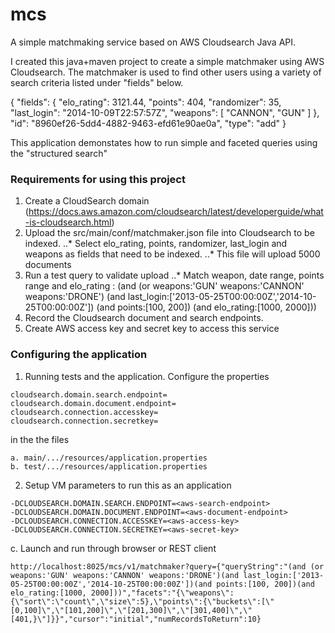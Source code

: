 # mcs
A simple matchmaking service based on AWS Cloudsearch Java API.

I created this java+maven project to create a simple matchmaker using AWS Cloudsearch. The matchmaker is used to find other users using a variety of search criteria listed under "fields" below.

{
    "fields": {
        "elo_rating": 3121.44,
        "points": 404,
        "randomizer": 35,
        "last_login": "2014-10-09T22:57:57Z",
        "weapons": [
            "CANNON",
            "GUN"
        ]
    },
    "id": "8960ef26-5dd4-4882-9463-efd61e90ae0a",
    "type": "add"
}

This application demonstates how to run simple and faceted queries using the "structured search"

### Requirements for using this project

1. Create a CloudSearch domain (https://docs.aws.amazon.com/cloudsearch/latest/developerguide/what-is-cloudsearch.html)
2. Upload the src/main/conf/matchmaker.json file into Cloudsearch to be indexed. 
..* Select elo_rating, points, randomizer, last_login and weapons as fields that need to be indexed.
..* This file will upload 5000 documents
3. Run a test query to validate upload
..* Match weapon, date range, points range and elo_rating : (and (or weapons:'GUN' weapons:'CANNON' weapons:'DRONE') (and last_login:['2013-05-25T00:00:00Z','2014-10-25T00:00:00Z']) (and points:[100, 200]) (and elo_rating:[1000, 2000]))
4. Record the Cloudsearch document and search endpoints.
5. Create AWS access key and secret key to access this service


### Configuring the application

1. Running tests and the application. Configure the properties
```
cloudsearch.domain.search.endpoint=
cloudsearch.domain.document.endpoint=
cloudsearch.connection.accesskey=
cloudsearch.connection.secretkey=
```
in the the files
```
a. main/.../resources/application.properties
b. test/.../resources/application.properties
```
2. Setup VM parameters to run this as an application
```
-DCLOUDSEARCH.DOMAIN.SEARCH.ENDPOINT=<aws-search-endpoint>
-DCLOUDSEARCH.DOMAIN.DOCUMENT.ENDPOINT=<aws-document-endpoint> 
-DCLOUDSEARCH.CONNECTION.ACCESSKEY=<aws-access-key> 
-DCLOUDSEARCH.CONNECTION.SECRETKEY=<aws-secret-key>
```
c. Launch and run through browser or REST client
```
http://localhost:8025/mcs/v1/matchmaker?query={"queryString":"(and (or weapons:'GUN' weapons:'CANNON' weapons:'DRONE')(and last_login:['2013-05-25T00:00:00Z','2014-10-25T00:00:00Z'])(and points:[100, 200])(and elo_rating:[1000, 2000]))","facets":"{\"weapons\":{\"sort\":\"count\",\"size\":5},\"points\":{\"buckets\":[\"[0,100]\",\"[101,200]\",\"[201,300]\",\"[301,400]\",\"[401,}\"]}}","cursor":"initial","numRecordsToReturn":10}
```


